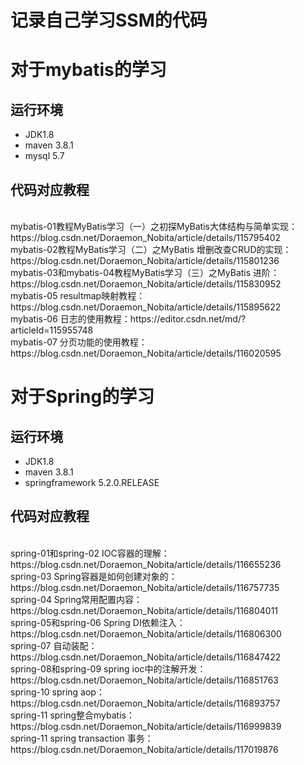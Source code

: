 # 记录自己学习SSM的代码
# 对于mybatis的学习
## 运行环境
* JDK1.8
* maven 3.8.1
* mysql 5.7
## 代码对应教程
<br>
mybatis-01教程MyBatis学习（一）之初探MyBatis大体结构与简单实现：https://blog.csdn.net/Doraemon_Nobita/article/details/115795402
<br>
mybatis-02教程MyBatis学习（二）之MyBatis 增删改查CRUD的实现：https://blog.csdn.net/Doraemon_Nobita/article/details/115801236
<br>
mybatis-03和mybatis-04教程MyBatis学习（三）之MyBatis 进阶：https://blog.csdn.net/Doraemon_Nobita/article/details/115830952
<br>
mybatis-05 resultmap映射教程：https://blog.csdn.net/Doraemon_Nobita/article/details/115895622
<br>
mybatis-06 日志的使用教程：https://editor.csdn.net/md/?articleId=115955748
<br>
mybatis-07 分页功能的使用教程：https://blog.csdn.net/Doraemon_Nobita/article/details/116020595

# 对于Spring的学习
## 运行环境
* JDK1.8
* maven 3.8.1
* springframework 5.2.0.RELEASE

## 代码对应教程
<br>
spring-01和spring-02 IOC容器的理解：https://blog.csdn.net/Doraemon_Nobita/article/details/116655236
<br>
spring-03 Spring容器是如何创建对象的：https://blog.csdn.net/Doraemon_Nobita/article/details/116757735
<br>
spring-04 Spring常用配置内容：https://blog.csdn.net/Doraemon_Nobita/article/details/116804011
<br>
spring-05和spring-06 Spring DI依赖注入：https://blog.csdn.net/Doraemon_Nobita/article/details/116806300
<br>
spring-07 自动装配：https://blog.csdn.net/Doraemon_Nobita/article/details/116847422
<br>
spring-08和spring-09 spring ioc中的注解开发：https://blog.csdn.net/Doraemon_Nobita/article/details/116851763
<br>
spring-10 spring aop：https://blog.csdn.net/Doraemon_Nobita/article/details/116893757
<br>
spring-11 spring整合mybatis：https://blog.csdn.net/Doraemon_Nobita/article/details/116999839
<br>
spring-11 spring transaction 事务：https://blog.csdn.net/Doraemon_Nobita/article/details/117019876
